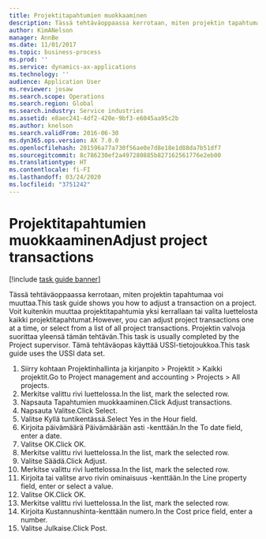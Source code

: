 ```yaml
---
title: Projektitapahtumien muokkaaminen
description: Tässä tehtäväoppaassa kerrotaan, miten projektin tapahtumaa voi muuttaa.
author: KimANelson
manager: AnnBe
ms.date: 11/01/2017
ms.topic: business-process
ms.prod: ''
ms.service: dynamics-ax-applications
ms.technology: ''
audience: Application User
ms.reviewer: josaw
ms.search.scope: Operations
ms.search.region: Global
ms.search.industry: Service industries
ms.assetid: e8aec241-4df2-420e-9bf3-e6045aa95c2b
ms.author: knelson
ms.search.validFrom: 2016-06-30
ms.dyn365.ops.version: AX 7.0.0
ms.openlocfilehash: 201596a77a730f56ae0e7d8e18e1d88da7b51df7
ms.sourcegitcommit: 8c786230ef2a497280885b827162561776e2eb00
ms.translationtype: HT
ms.contentlocale: fi-FI
ms.lasthandoff: 03/24/2020
ms.locfileid: "3751242"
---
```

# <a name="adjust-project-transactions"></a><span data-ttu-id="4e5df-103">Projektitapahtumien muokkaaminen</span><span class="sxs-lookup"><span data-stu-id="4e5df-103">Adjust project transactions</span></span>

[!include [task guide banner](../../includes/task-guide-banner.md)]

<span data-ttu-id="4e5df-104">Tässä tehtäväoppaassa kerrotaan, miten projektin tapahtumaa voi muuttaa.</span><span class="sxs-lookup"><span data-stu-id="4e5df-104">This task guide shows you how to adjust a transaction on a project.</span></span> <span data-ttu-id="4e5df-105">Voit kuitenkin muuttaa projektitapahtumia yksi kerrallaan tai valita luettelosta kaikki projektitapahtumat.</span><span class="sxs-lookup"><span data-stu-id="4e5df-105">However, you can adjust project transactions one at a time, or select from a list of all project transactions.</span></span> <span data-ttu-id="4e5df-106">Projektin valvoja suorittaa yleensä tämän tehtävän.</span><span class="sxs-lookup"><span data-stu-id="4e5df-106">This task is usually completed by the Project supervisor.</span></span> <span data-ttu-id="4e5df-107">Tämä tehtäväopas käyttää USSI-tietojoukkoa.</span><span class="sxs-lookup"><span data-stu-id="4e5df-107">This task guide uses the USSI data set.</span></span>

1. <span data-ttu-id="4e5df-108">Siirry kohtaan Projektinhallinta ja kirjanpito > Projektit > Kaikki projektit.</span><span class="sxs-lookup"><span data-stu-id="4e5df-108">Go to Project management and accounting > Projects > All projects.</span></span> 
2. <span data-ttu-id="4e5df-109">Merkitse valittu rivi luettelossa.</span><span class="sxs-lookup"><span data-stu-id="4e5df-109">In the list, mark the selected row.</span></span> 
3. <span data-ttu-id="4e5df-110">Napsauta Tapahtumien muokkaaminen.</span><span class="sxs-lookup"><span data-stu-id="4e5df-110">Click Adjust transactions.</span></span> 
4. <span data-ttu-id="4e5df-111">Napsauta Valitse.</span><span class="sxs-lookup"><span data-stu-id="4e5df-111">Click Select.</span></span> 
5. <span data-ttu-id="4e5df-112">Valitse Kyllä tuntikentässä.</span><span class="sxs-lookup"><span data-stu-id="4e5df-112">Select Yes in the Hour field.</span></span> 
6. <span data-ttu-id="4e5df-113">Kirjoita päivämäärä Päivämäärään asti -kenttään.</span><span class="sxs-lookup"><span data-stu-id="4e5df-113">In the To date field, enter a date.</span></span> 
7. <span data-ttu-id="4e5df-114">Valitse OK.</span><span class="sxs-lookup"><span data-stu-id="4e5df-114">Click OK.</span></span> 
8. <span data-ttu-id="4e5df-115">Merkitse valittu rivi luettelossa.</span><span class="sxs-lookup"><span data-stu-id="4e5df-115">In the list, mark the selected row.</span></span> 
9. <span data-ttu-id="4e5df-116">Valitse Säädä.</span><span class="sxs-lookup"><span data-stu-id="4e5df-116">Click Adjust.</span></span> 
10. <span data-ttu-id="4e5df-117">Merkitse valittu rivi luettelossa.</span><span class="sxs-lookup"><span data-stu-id="4e5df-117">In the list, mark the selected row.</span></span> 
11. <span data-ttu-id="4e5df-118">Kirjoita tai valitse arvo rivin ominaisuus -kenttään.</span><span class="sxs-lookup"><span data-stu-id="4e5df-118">In the Line property field, enter or select a value.</span></span> 
12. <span data-ttu-id="4e5df-119">Valitse OK.</span><span class="sxs-lookup"><span data-stu-id="4e5df-119">Click OK.</span></span> 
13. <span data-ttu-id="4e5df-120">Merkitse valittu rivi luettelossa.</span><span class="sxs-lookup"><span data-stu-id="4e5df-120">In the list, mark the selected row.</span></span> 
14. <span data-ttu-id="4e5df-121">Kirjoita Kustannushinta-kenttään numero.</span><span class="sxs-lookup"><span data-stu-id="4e5df-121">In the Cost price field, enter a number.</span></span> 
15. <span data-ttu-id="4e5df-122">Valitse Julkaise.</span><span class="sxs-lookup"><span data-stu-id="4e5df-122">Click Post.</span></span> 
